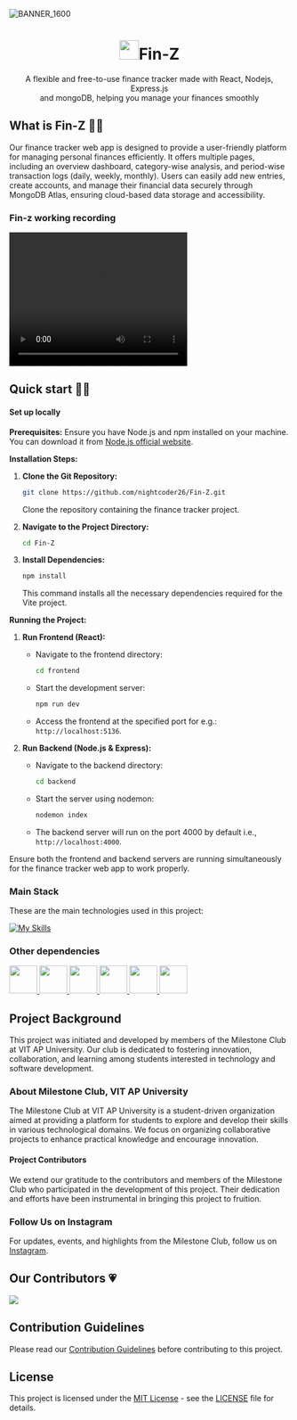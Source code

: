 ![BANNER_1600](https://github.com/nightcoder26/Fin-Z/assets/77844703/06c9a05b-77fa-4d1c-ad12-223042f98069)

<h1 align="center"> <img src="https://github.com/nightcoder26/Fin-Z/assets/77844703/1f86a237-0b42-4eca-9311-18f5aedfc45a" width="35" />Fin-Z 
</h1>
<p align="center">A flexible and free-to-use finance tracker made with React, Nodejs, Express.js <br/> and mongoDB, helping you manage your finances smoothly</p>

<h2>What is Fin-Z 🤔💭</h2>
<p>Our finance tracker web app is designed to provide a user-friendly platform for managing personal finances efficiently. It offers multiple pages, including an overview dashboard, category-wise analysis, and period-wise transaction logs (daily, weekly, monthly). Users can easily add new entries, create accounts, and manage their financial data securely through MongoDB Atlas, ensuring cloud-based data storage and accessibility.

</p>
<h3>Fin-z working recording</h3>
<video width="320" height="240" controls>
  <source src="Recordings/FIN-Z-RECORDING.mp4" type="video/mp4">
Your browser does not support the video tag.
</video>

<!--
<h4>Key Features</h4>
<p>
Intuitive UI Design: User-centric interface for easy navigation and interaction<br/>
Multi-page Structure: Overview, Category Analysis, and Periodic Transaction Logs<br/>
Cloud Database (MongoDB Atlas): Secure and reliable storage for financial data<br/>
Effortless Entry Management: Easily add new transactions and manage records<br/>
User Account Creation: Simple account setup and management<br/>
Flexible User Settings: Customize usernames, passwords, and account details<br/>
Comprehensive Financial Analysis: Detailed breakdowns of spending categories and transaction logs<br/>
</p> -->

<h2>Quick start 🏃‍♀️</h2>
<h4>Set up locally</h4>
<p>

**Prerequisites:**
Ensure you have Node.js and npm installed on your machine. You can download it from [Node.js official website](https://nodejs.org/).

**Installation Steps:**

1. **Clone the Git Repository:**

   ```bash
   git clone https://github.com/nightcoder26/Fin-Z.git
   ```

   Clone the repository containing the finance tracker project.

2. **Navigate to the Project Directory:**

   ```bash
   cd Fin-Z
   ```

3. **Install Dependencies:**
   ```bash
   npm install
   ```
   This command installs all the necessary dependencies required for the Vite project.<br/>

**Running the Project:**

1. **Run Frontend (React):**

   - Navigate to the frontend directory:
     ```bash
     cd frontend
     ```
   - Start the development server:
     ```bash
     npm run dev
     ```
   - Access the frontend at the specified port for e.g.: `http://localhost:5136`.

2. **Run Backend (Node.js & Express):**
   - Navigate to the backend directory:
     ```bash
     cd backend
     ```
   - Start the server using nodemon:
     ```bash
     nodemon index
     ```
   - The backend server will run on the port 4000 by default i.e., `http://localhost:4000`.

Ensure both the frontend and backend servers are running simultaneously for the finance tracker web app to work properly.

</p>

<h3>Main Stack</h3>

<p>These are the main technologies used in this project:</p>

<!--<a href="https://reactjs.org/">
  <img src="https://upload.wikimedia.org/wikipedia/commons/thumb/a/a7/React-icon.svg/1280px-React-icon.svg.png" alt="React" width="70px" />
</a>

<a href="https://www.mongodb.com/">
  <img src="https://webimages.mongodb.com/_com_assets/cms/mongodb_logo1-76twgcu2dm.png?auto=format%2Ccompress" alt="MongoDB" width="70px"  />
</a>

<a href="https://nodejs.org/">
  <img src="https://nodejs.org/static/images/logos/nodejs-new-pantone-black.svg" alt="Node.js" width="70px" />
</a>

<a href="https://expressjs.com/">
  <img src="https://expressjs.com/images/express-facebook-share.png" width="70px" />
</a>
-->
[![My Skills](https://skillicons.dev/icons?i=react,nodejs,express,mongodb)](https://skillicons.dev)


<h3>Other dependencies</h3>

<a href="https://react-icons.github.io/react-icons/">
  <img src="https://github.com/nightcoder26/Fin-Z/assets/77844703/10e5bb18-aa40-4cef-9c4b-6cd3c547b552" width="50px"/>
</a>
<a href="https://vitejs.dev/">
  <img src="https://vitejs.dev/logo-with-shadow.png" width="50px"/>
</a>
<a href="https://nodemon.io/">
  <img src="https://github.com/nightcoder26/Fin-Z/assets/77844703/a1c84575-8ab6-4f90-a4a3-75ac4697e8b3" width="50px"/>
</a>
<a href="https://recharts.org/en-US/">
  <img src="https://github.com/nightcoder26/Fin-Z/assets/77844703/06740ea1-01fa-49d3-b8a1-4ad838dffc4d" width="50px"/>
</a>
<a href="https://momentjs.com/timezone/docs/">
  <img src="https://github.com/nightcoder26/Fin-Z/assets/77844703/0a0649d8-bf9b-4868-9af5-29c2b4637363" width="50px"/>
</a>
<a href="https://mongoosejs.com/">
  <img src="https://github.com/nightcoder26/Fin-Z/assets/77844703/4feb5714-5bbe-4a1a-b8b7-ca3537aa709b" width="50px"/>
</a>

## Project Background

This project was initiated and developed by members of the Milestone Club at VIT AP University. Our club is dedicated to fostering innovation, collaboration, and learning among students interested in technology and software development.

### About Milestone Club, VIT AP University

The Milestone Club at VIT AP University is a student-driven organization aimed at providing a platform for students to explore and develop their skills in various technological domains. We focus on organizing collaborative projects to enhance practical knowledge and encourage innovation.

#### Project Contributors

We extend our gratitude to the contributors and members of the Milestone Club who participated in the development of this project. Their dedication and efforts have been instrumental in bringing this project to fruition.

### Follow Us on Instagram

For updates, events, and highlights from the Milestone Club, follow us on [Instagram](https://www.instagram.com/milestone_club_vitap/).

<h2> Our Contributors 💗</h2>

<a href="https://github.com/nightcoder26/Fin-Z/graphs/contributors">
  <img src="https://contrib.rocks/image?repo=nightcoder26/Fin-Z&max=400&columns=20" />
</a>

## Contribution Guidelines

Please read our [Contribution Guidelines](CONTRIBUTING.md) before contributing to this project.

## License

This project is licensed under the [MIT License](LICENSE) - see the [LICENSE](LICENSE) file for details.
